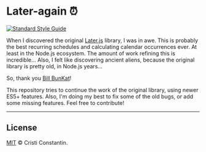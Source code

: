 
# Later-again ⏰

  [![Standard Style Guide][style-img]][style-url]

When I discovered the original [Later.js](https://github.com/bunkat/later) library, I was in awe. This is probably the best recurring schedules and calculating calendar occurrences ever. At least in the Node.js ecosystem.
The amount of work refining this is incredible...
Also, I felt like discovering ancient aliens, because the original library is pretty old, in Node.js years...

So, thank you [Bill BunKat](https://github.com/bunkat)!

This repository tries to continue the work of the original library, using newer ES5+ features. Also, I'm doing my best to fix some of the old bugs, or add some missing features. Feel free to contribute!

-----

## License

[MIT](LICENSE) © Cristi Constantin.

[style-img]: https://img.shields.io/badge/code_style-standard-brightgreen.svg?style=flat-square
[style-url]: https://standardjs.com
